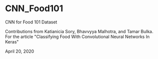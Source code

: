 # CNN_Food101
CNN for Food 101 Dataset

Contributions from Katianicia Sory, Bhavvyya Malhotra, and Tamar Bulka. 
For the article "Classifying Food With Convolutional Neural Networks In Keras"

April 20, 2020
